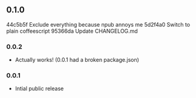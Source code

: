 0.1.0
-----
44c5b5f Exclude everything because npub annoys me
5d2f4a0 Switch to plain coffeescript
95366da Update CHANGELOG.md

### 0.0.2
* Actually works! (0.0.1 had a broken package.json)

### 0.0.1
* Intial public release
